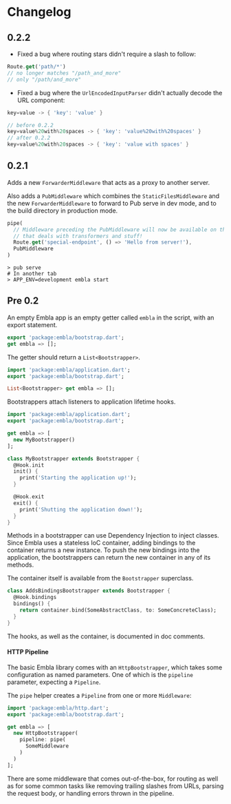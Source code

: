 # Changelog

## 0.2.2
* Fixed a bug where routing stars didn't require a slash to follow:

```dart
Route.get('path/*')
// no longer matches "/path_and_more"
// only "/path/and_more"
```

* Fixed a bug where the `UrlEncodedInputParser` didn't actually decode the URL component:

```dart
key=value -> { 'key': 'value' }

// before 0.2.2
key=value%20with%20spaces -> { 'key': 'value%20with%20spaces' }
// after 0.2.2
key=value%20with%20spaces -> { 'key': 'value with spaces' }
```

## 0.2.1
Adds a new `ForwarderMiddleware` that acts as a proxy to another server.

Also adds a `PubMiddleware` which combines the `StaticFilesMiddleware` and the new
`ForwarderMiddleware` to forward to Pub serve in dev mode, and to the build directory in
production mode.

```dart
pipe(
  // Middleware preceding the PubMiddleware will now be available on the same server
  // that deals with transformers and stuff!
  Route.get('special-endpoint', () => 'Hello from server!'),
  PubMiddleware  
)
```

```shell
> pub serve
# In another tab
> APP_ENV=development embla start
```

## Pre 0.2
An empty Embla app is an empty getter called `embla` in the script, with an export statement.

```dart
export 'package:embla/bootstrap.dart';
get embla => [];
```

The getter should return a `List<Bootstrapper>`.

```dart
import 'package:embla/application.dart';
export 'package:embla/bootstrap.dart';

List<Bootstrapper> get embla => [];
```

Bootstrappers attach listeners to application lifetime hooks.

```dart
import 'package:embla/application.dart';
export 'package:embla/bootstrap.dart';

get embla => [
  new MyBootstrapper()
];

class MyBootstrapper extends Bootstrapper {
  @Hook.init
  init() {
    print('Starting the application up!');
  }

  @Hook.exit
  exit() {
    print('Shutting the application down!');
  }
}
```

Methods in a bootstrapper can use Dependency Injection to inject classes. Since Embla uses a stateless
IoC container, adding bindings to the container returns a new instance. To push the new bindings into
the application, the bootstrappers can return the new container in any of its methods.

The container itself is available from the `Bootstrapper` superclass.

```dart
class AddsBindingsBootstrapper extends Bootstrapper {
  @Hook.bindings
  bindings() {
    return container.bind(SomeAbstractClass, to: SomeConcreteClass);
  }
}
```

The hooks, as well as the container, is documented in doc comments.

#### HTTP Pipeline
The basic Embla library comes with an `HttpBootstrapper`, which takes some configuration as named
parameters. One of which is the `pipeline` parameter, expecting a `Pipeline`.

The `pipe` helper creates a `Pipeline` from one or more `Middleware`:

```dart
import 'package:embla/http.dart';
export 'package:embla/bootstrap.dart';

get embla => [
  new HttpBootstrapper(
    pipeline: pipe(
      SomeMiddleware
    )
  )
];
```

There are some middleware that comes out-of-the-box, for routing as well as for some common tasks like
removing trailing slashes from URLs, parsing the request body, or handling errors thrown in the pipeline.
